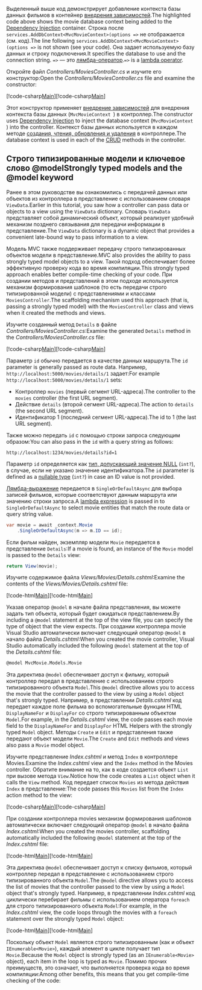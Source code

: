 <span data-ttu-id="718d7-101">Выделенный выше код демонстрирует добавление контекста базы данных фильмов в контейнер [внедрения зависимостей](xref:fundamentals/dependency-injection).</span><span class="sxs-lookup"><span data-stu-id="718d7-101">The highlighted code above shows the movie database context being added to the [Dependency Injection](xref:fundamentals/dependency-injection) container.</span></span> <span data-ttu-id="718d7-102">Строка после `services.AddDbContext<MvcMovieContext>(options =>` не отображается (см. код).</span><span class="sxs-lookup"><span data-stu-id="718d7-102">The line following `services.AddDbContext<MvcMovieContext>(options =>` is not shown (see your code).</span></span> <span data-ttu-id="718d7-103">Она задает используемую базу данных и строку подключения.</span><span class="sxs-lookup"><span data-stu-id="718d7-103">It specifies the database to use and the connection string.</span></span> <span data-ttu-id="718d7-104">`=>` — это [лямбда-оператор](https://docs.microsoft.com/dotnet/articles/csharp/language-reference/operators/lambda-operator).</span><span class="sxs-lookup"><span data-stu-id="718d7-104">`=>` is a [lambda operator](https://docs.microsoft.com/dotnet/articles/csharp/language-reference/operators/lambda-operator).</span></span>

<span data-ttu-id="718d7-105">Откройте файл *Controllers/MoviesController.cs* и изучите его конструктор:</span><span class="sxs-lookup"><span data-stu-id="718d7-105">Open the *Controllers/MoviesController.cs* file and examine the constructor:</span></span>

<!-- l.. Make copy of Movies controller because we comment out the initial index method and update it later  -->

<span data-ttu-id="718d7-106">[!code-csharp[Main](../../tutorials/first-mvc-app/start-mvc/sample/MvcMovie/Controllers/MC1.cs?name=snippet_1)]</span><span class="sxs-lookup"><span data-stu-id="718d7-106">[!code-csharp[Main](../../tutorials/first-mvc-app/start-mvc/sample/MvcMovie/Controllers/MC1.cs?name=snippet_1)]</span></span> 

<span data-ttu-id="718d7-107">Этот конструктор применяет [внедрение зависимостей](xref:fundamentals/dependency-injection) для внедрения контекста базы данных (`MvcMovieContext `) в контроллер.</span><span class="sxs-lookup"><span data-stu-id="718d7-107">The constructor uses [Dependency Injection](xref:fundamentals/dependency-injection) to inject the database context (`MvcMovieContext `) into the controller.</span></span> <span data-ttu-id="718d7-108">Контекст базы данных используется в каждом методе [создания, чтения, обновления и удаления](https://en.wikipedia.org/wiki/Create,_read,_update_and_delete) в контроллере.</span><span class="sxs-lookup"><span data-stu-id="718d7-108">The database context is used in each of the [CRUD](https://en.wikipedia.org/wiki/Create,_read,_update_and_delete) methods in the controller.</span></span>

<a name=strongly-typed-models-keyword-label></a>

## <a name="strongly-typed-models-and-the-model-keyword"></a><span data-ttu-id="718d7-109">Строго типизированные модели и ключевое слово @model</span><span class="sxs-lookup"><span data-stu-id="718d7-109">Strongly typed models and the @model keyword</span></span>

<span data-ttu-id="718d7-110">Ранее в этом руководстве вы ознакомились с передачей данных или объектов из контроллера в представление с использованием словаря `ViewData`.</span><span class="sxs-lookup"><span data-stu-id="718d7-110">Earlier in this tutorial, you saw how a controller can pass data or objects to a view using the `ViewData` dictionary.</span></span> <span data-ttu-id="718d7-111">Словарь `ViewData` представляет собой динамический объект, который реализует удобный механизм позднего связывания для передачи информации в представление.</span><span class="sxs-lookup"><span data-stu-id="718d7-111">The `ViewData` dictionary is a dynamic object that provides a convenient late-bound way to pass information to a view.</span></span>

<span data-ttu-id="718d7-112">Модель MVC также поддерживает передачу строго типизированных объектов модели в представление.</span><span class="sxs-lookup"><span data-stu-id="718d7-112">MVC also provides the ability to pass strongly typed model objects to a view.</span></span> <span data-ttu-id="718d7-113">Такой подход обеспечивает более эффективную проверку кода во время компиляции.</span><span class="sxs-lookup"><span data-stu-id="718d7-113">This strongly typed approach enables better compile-time checking of your code.</span></span> <span data-ttu-id="718d7-114">При создании методов и представлений в этом подходе используется механизм формирования шаблонов (то есть передачи строго типизированной модели) с представлениями и классами `MoviesController`.</span><span class="sxs-lookup"><span data-stu-id="718d7-114">The scaffolding mechanism used this approach (that is, passing a strongly typed model) with the `MoviesController` class and views when it created the methods and views.</span></span>

<span data-ttu-id="718d7-115">Изучите созданный метод `Details` в файле *Controllers/MoviesController.cs*:</span><span class="sxs-lookup"><span data-stu-id="718d7-115">Examine the generated `Details` method in the *Controllers/MoviesController.cs* file:</span></span>

<span data-ttu-id="718d7-116">[!code-csharp[Main](../../tutorials/first-mvc-app/start-mvc/sample/MvcMovie/Controllers/MoviesController.cs?name=snippet_details)]</span><span class="sxs-lookup"><span data-stu-id="718d7-116">[!code-csharp[Main](../../tutorials/first-mvc-app/start-mvc/sample/MvcMovie/Controllers/MoviesController.cs?name=snippet_details)]</span></span>

<span data-ttu-id="718d7-117">Параметр `id` обычно передается в качестве данных маршрута.</span><span class="sxs-lookup"><span data-stu-id="718d7-117">The `id` parameter is generally passed as route data.</span></span> <span data-ttu-id="718d7-118">Например, `http://localhost:5000/movies/details/1` задает:</span><span class="sxs-lookup"><span data-stu-id="718d7-118">For example `http://localhost:5000/movies/details/1` sets:</span></span>

* <span data-ttu-id="718d7-119">Контроллер `movies` (первый сегмент URL-адреса).</span><span class="sxs-lookup"><span data-stu-id="718d7-119">The controller to the `movies` controller (the first URL segment).</span></span>
* <span data-ttu-id="718d7-120">Действие `details` (второй сегмент URL-адреса).</span><span class="sxs-lookup"><span data-stu-id="718d7-120">The action to `details` (the second URL segment).</span></span>
* <span data-ttu-id="718d7-121">Идентификатор 1 (последний сегмент URL-адреса).</span><span class="sxs-lookup"><span data-stu-id="718d7-121">The id to 1 (the last URL segment).</span></span>

<span data-ttu-id="718d7-122">Также можно передать `id` с помощью строки запроса следующим образом:</span><span class="sxs-lookup"><span data-stu-id="718d7-122">You can also pass in the `id` with a query string as follows:</span></span>

`http://localhost:1234/movies/details?id=1`

<span data-ttu-id="718d7-123">Параметр `id` определяется как [тип, допускающий значение NULL](https://docs.microsoft.com/dotnet/csharp/programming-guide/nullable-types/index) (`int?`), в случае, если не указано значение идентификатора.</span><span class="sxs-lookup"><span data-stu-id="718d7-123">The `id` parameter is defined as a [nullable type](https://docs.microsoft.com/dotnet/csharp/programming-guide/nullable-types/index) (`int?`) in case an ID value is not provided.</span></span>

<span data-ttu-id="718d7-124">[Лямбда-выражение](https://docs.microsoft.com/dotnet/articles/csharp/programming-guide/statements-expressions-operators/lambda-expressions) передается в `SingleOrDefaultAsync` для выбора записей фильмов, которые соответствуют данным маршрута или значению строки запроса.</span><span class="sxs-lookup"><span data-stu-id="718d7-124">A [lambda expression](https://docs.microsoft.com/dotnet/articles/csharp/programming-guide/statements-expressions-operators/lambda-expressions) is passed in to `SingleOrDefaultAsync` to select movie entities that match the route data or query string value.</span></span>

```csharp
var movie = await _context.Movie
    .SingleOrDefaultAsync(m => m.ID == id);
```

<span data-ttu-id="718d7-125">Если фильм найден, экземпляр модели `Movie` передается в представление `Details`:</span><span class="sxs-lookup"><span data-stu-id="718d7-125">If a movie is found, an instance of the `Movie` model is passed to the `Details` view:</span></span>

```csharp
return View(movie);
   ```

<span data-ttu-id="718d7-126">Изучите содержимое файла *Views/Movies/Details.cshtml*:</span><span class="sxs-lookup"><span data-stu-id="718d7-126">Examine the contents of the *Views/Movies/Details.cshtml* file:</span></span>

<span data-ttu-id="718d7-127">[!code-html[Main](../../tutorials/first-mvc-app/start-mvc/sample/MvcMovie/Views/Movies/DetailsOriginal.cshtml)]</span><span class="sxs-lookup"><span data-stu-id="718d7-127">[!code-html[Main](../../tutorials/first-mvc-app/start-mvc/sample/MvcMovie/Views/Movies/DetailsOriginal.cshtml)]</span></span>

<span data-ttu-id="718d7-128">Указав оператор `@model` в начале файла представления, вы можете задать тип объекта, который будет ожидаться представлением.</span><span class="sxs-lookup"><span data-stu-id="718d7-128">By including a `@model` statement at the top of the view file, you can specify the type of object that the view expects.</span></span> <span data-ttu-id="718d7-129">При создании контроллера movie Visual Studio автоматически включает следующий оператор `@model` в начало файла *Details.cshtml*:</span><span class="sxs-lookup"><span data-stu-id="718d7-129">When you created the movie controller, Visual Studio automatically included the following `@model` statement at the top of the *Details.cshtml* file:</span></span>

```HTML
@model MvcMovie.Models.Movie
   ```

<span data-ttu-id="718d7-130">Эта директива `@model` обеспечивает доступ к фильму, который контроллер передал в представление с использованием строго типизированного объекта `Model`.</span><span class="sxs-lookup"><span data-stu-id="718d7-130">This `@model` directive allows you to access the movie that the controller passed to the view by using a `Model` object that's strongly typed.</span></span> <span data-ttu-id="718d7-131">Например, в представлении *Details.cshtml* код передает каждое поле фильма во вспомогательные функции HTML `DisplayNameFor` и `DisplayFor` со строго типизированным объектом `Model`.</span><span class="sxs-lookup"><span data-stu-id="718d7-131">For example, in the *Details.cshtml* view, the code passes each movie field to the `DisplayNameFor` and `DisplayFor` HTML Helpers with the strongly typed `Model` object.</span></span> <span data-ttu-id="718d7-132">Методы `Create` и `Edit` и представления также передают объект модели `Movie`.</span><span class="sxs-lookup"><span data-stu-id="718d7-132">The `Create` and `Edit` methods and views also pass a `Movie` model object.</span></span>

<span data-ttu-id="718d7-133">Изучите представление *Index.cshtml* и метод `Index` в контроллере Movies.</span><span class="sxs-lookup"><span data-stu-id="718d7-133">Examine the *Index.cshtml* view and the `Index` method in the Movies controller.</span></span> <span data-ttu-id="718d7-134">Обратите внимание на то, как в коде создается объект `List` при вызове метода `View`.</span><span class="sxs-lookup"><span data-stu-id="718d7-134">Notice how the code creates a `List` object when it calls the `View` method.</span></span> <span data-ttu-id="718d7-135">Код передает список `Movies` из метода действия `Index` в представление:</span><span class="sxs-lookup"><span data-stu-id="718d7-135">The code passes this `Movies` list from the `Index` action method to the view:</span></span>

<span data-ttu-id="718d7-136">[!code-csharp[Main](../../tutorials/first-mvc-app/start-mvc/sample/MvcMovie/Controllers/MC1.cs?name=snippet_index)]</span><span class="sxs-lookup"><span data-stu-id="718d7-136">[!code-csharp[Main](../../tutorials/first-mvc-app/start-mvc/sample/MvcMovie/Controllers/MC1.cs?name=snippet_index)]</span></span>

<span data-ttu-id="718d7-137">При создании контроллера movies механизм формирования шаблонов автоматически включает следующий оператор `@model` в начало файла *Index.cshtml*:</span><span class="sxs-lookup"><span data-stu-id="718d7-137">When you created the movies controller, scaffolding automatically included the following `@model` statement at the top of the *Index.cshtml* file:</span></span>

<!-- Copy Index.cshtml to IndexOriginal.cshtml -->

<span data-ttu-id="718d7-138">[!code-html[Main](../../tutorials/first-mvc-app/start-mvc/sample/MvcMovie/Views/Movies/IndexOriginal.cshtml?range=1)]</span><span class="sxs-lookup"><span data-stu-id="718d7-138">[!code-html[Main](../../tutorials/first-mvc-app/start-mvc/sample/MvcMovie/Views/Movies/IndexOriginal.cshtml?range=1)]</span></span>

<span data-ttu-id="718d7-139">Эта директива `@model` обеспечивает доступ к списку фильмов, который контроллер передал в представление с использованием строго типизированного объекта `Model`.</span><span class="sxs-lookup"><span data-stu-id="718d7-139">The `@model` directive allows you to access the list of movies that the controller passed to the view by using a `Model` object that's strongly typed.</span></span> <span data-ttu-id="718d7-140">Например, в представлении *Index.cshtml* код циклически перебирает фильмы с использованием оператора `foreach` для строго типизированного объекта `Model`:</span><span class="sxs-lookup"><span data-stu-id="718d7-140">For example, in the *Index.cshtml* view, the code loops through the movies with a `foreach` statement over the strongly typed `Model` object:</span></span>

<span data-ttu-id="718d7-141">[!code-html[Main](../../tutorials/first-mvc-app/start-mvc/sample/MvcMovie/Views/Movies/IndexOriginal.cshtml?highlight=1,31,34,37,40,43,46-48)]</span><span class="sxs-lookup"><span data-stu-id="718d7-141">[!code-html[Main](../../tutorials/first-mvc-app/start-mvc/sample/MvcMovie/Views/Movies/IndexOriginal.cshtml?highlight=1,31,34,37,40,43,46-48)]</span></span>

<span data-ttu-id="718d7-142">Поскольку объект `Model` является строго типизированным (как и объект `IEnumerable<Movie>`), каждый элемент в цикле получает тип `Movie`.</span><span class="sxs-lookup"><span data-stu-id="718d7-142">Because the `Model` object is strongly typed (as an `IEnumerable<Movie>` object), each item in the loop is typed as `Movie`.</span></span> <span data-ttu-id="718d7-143">Помимо прочих преимуществ, это означает, что выполняется проверка кода во время компиляции:</span><span class="sxs-lookup"><span data-stu-id="718d7-143">Among other benefits, this means that you get compile-time checking of the code:</span></span>
